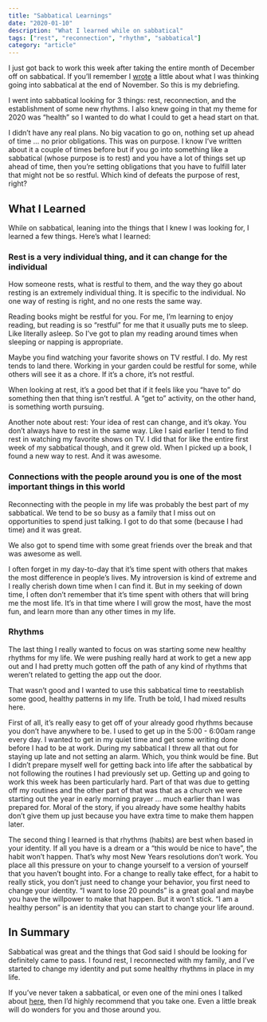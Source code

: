 ```yaml
---
title: "Sabbatical Learnings"
date: "2020-01-10"
description: "What I learned while on sabbatical"
tags: ["rest", "reconnection", "rhythm", "sabbatical"]
category: "article"
---
```


I just got back to work this week after taking the entire month of December off on sabbatical. If you’ll remember I [wrote](https://www.richarddubay.com/2019/11/29/sabbatical/) a little about what I was thinking going into sabbatical at the end of November. So this is my debriefing.

I went into sabbatical looking for 3 things: rest, reconnection, and the establishment of some new rhythms. I also knew going in that my theme for 2020 was “health” so I wanted to do what I could to get a head start on that.

I didn’t have any real plans. No big vacation to go on, nothing set up ahead of time … no prior obligations. This was on purpose. I know I’ve written about it a couple of times before but if you go into something like a sabbatical (whose purpose is to rest) and you have a lot of things set up ahead of time, then you’re setting obligations that you have to fulfill later that might not be so restful. Which kind of defeats the purpose of rest, right?

## What I Learned

While on sabbatical, leaning into the things that I knew I was looking for, I learned a few things. Here’s what I learned:

### Rest is a very individual thing, and it can change for the individual

How someone rests, what is restful to them, and the way they go about resting is an extremely individual thing. It is specific to the individual. No one way of resting is right, and no one rests the same way.

Reading books might be restful for you. For me, I’m learning to enjoy reading, but reading is so “restful” for me that it usually puts me to sleep. Like literally asleep. So I’ve got to plan my reading around times when sleeping or napping is appropriate.

Maybe you find watching your favorite shows on TV restful. I do. My rest tends to land there. Working in your garden could be restful for some, while others will see it as a chore. If it’s a chore, it’s not restful.

When looking at rest, it’s a good bet that if it feels like you “have to” do something then that thing isn’t restful. A “get to” activity, on the other hand, is something worth pursuing.

Another note about rest: Your idea of rest can change, and it’s okay. You don’t always have to rest in the same way. Like I said earlier I tend to find rest in watching my favorite shows on TV. I did that for like the entire first week of my sabbatical though, and it grew old. When I picked up a book, I found a new way to rest. And it was awesome.

### Connections with the people around you is one of the most important things in this world

Reconnecting with the people in my life was probably the best part of my sabbatical. We tend to be so busy as a family that I miss out on opportunities to spend just talking. I got to do that some (because I had time) and it was great.

We also got to spend time with some great friends over the break and that was awesome as well.

I often forget in my day-to-day that it’s time spent with others that makes the most difference in people’s lives. My introversion is kind of extreme and I really cherish down time when I can find it. But in my seeking of down time, I often don’t remember that it’s time spent with others that will bring me the most life. It’s in that time where I will grow the most, have the most fun, and learn more than any other times in my life.

### Rhythms

The last thing I really wanted to focus on was starting some new healthy rhythms for my life. We were pushing really hard at work to get a new app out and I had pretty much gotten off the path of any kind of rhythms that weren’t related to getting the app out the door.

That wasn’t good and I wanted to use this sabbatical time to reestablish some good, healthy patterns in my life. Truth be told, I had mixed results here.

First of all, it’s really easy to get off of your already good rhythms because you don’t have anywhere to be. I used to get up in the 5:00 - 6:00am range every day. I wanted to get in my quiet time and get some writing done before I had to be at work. During my sabbatical I threw all that out for staying up late and not setting an alarm. Which, you think would be fine. But I didn’t prepare myself well for getting back into life after the sabbatical by not following the routines I had previously set up. Getting up and going to work this week has been particularly hard. Part of that was due to getting off my routines and the other part of that was that as a church we were starting out the year in early morning prayer … much earlier than I was prepared for. Moral of the story, if you already have some healthy habits don’t give them up just because you have extra time to make them happen later.

The second thing I learned is that rhythms (habits) are best when based in your identity. If all you have is a dream or a “this would be nice to have”, the habit won’t happen. That’s why most New Years resolutions don’t work. You place all this pressure on your to change yourself to a version of yourself that you haven’t bought into. For a change to really take effect, for a habit to really stick, you don’t just need to change your behavior, you first need to change your identity. “I want to lose 20 pounds” is a great goal and maybe you have the willpower to make that happen. But it won’t stick. “I am a healthy person” is an identity that you can start to change your life around.

## In Summary

Sabbatical was great and the things that God said I should be looking for definitely came to pass. I found rest, I reconnected with my family, and I’ve started to change my identity and put some healthy rhythms in place in my life.

If you’ve never taken a sabbatical, or even one of the mini ones I talked about [here](https://www.richarddubay.com/2019/06/07/practical-ways-to-rest-3/), then I’d highly recommend that you take one. Even a little break will do wonders for you and those around you.
